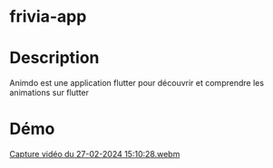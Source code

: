# frivia-app

# Description
Animdo est une application flutter pour découvrir et comprendre les animations sur flutter 

# Démo
[Capture vidéo du 27-02-2024 15:10:28.webm](https://github.com/sudo-001/frivia-app/assets/81199537/0a254aab-30b8-478c-bd38-bcc589c86b9a)

